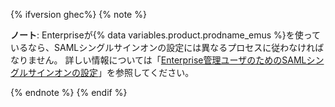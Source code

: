 {% ifversion ghec%}
{% note %}

**ノート**: Enterpriseが{% data variables.product.prodname_emus %}を使っているなら、SAMLシングルサインオンの設定には異なるプロセスに従わなければなりません。 詳しい情報については「[Enterprise管理ユーザのためのSAMLシングルサインオンの設定](/admin/authentication/managing-your-enterprise-users-with-your-identity-provider/configuring-saml-single-sign-on-for-enterprise-managed-users)」を参照してください。

{% endnote %}
{% endif %}
